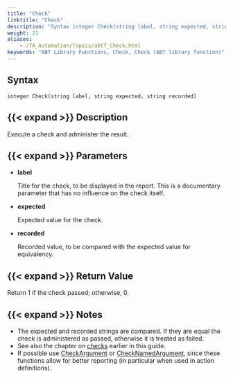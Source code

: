 ```yaml
--- 
title: "Check"
linktitle: "Check"
description: "Syntax integer Check(string label, string expected, string recorded) Description Execute a check and administer the result. Parameters label Title for the check, to be displayed in the report. This is ..."
weight: 21
aliases: 
    - /TA_Automation/Topics/abtf_Check.html
keywords: "ABT Library Functions, Check, Check (ABT library function)"
---
```


## Syntax

`integer Check(string label, string expected, string recorded)`

## {{< expand >}} Description

Execute a check and administer the result.

## {{< expand >}} Parameters

-   **label**

    Title for the check, to be displayed in the report. This is a documentary parameter that has no influence on the check itself.

-   **expected**

    Expected value for the check.

-   **recorded**

    Recorded value, to be compared with the expected value for equivalency.


## {{< expand >}} Return Value

Return 1 if the check passed; otherwise, 0.

## {{< expand >}} Notes

-   The expected and recorded strings are compared. If they are equal the check is administered as passed, otherwise it is treated as failed.
-   See also the chapter on [checks](/automation-guide/action-based-testing-language/the-test-language/working-with-checks/) earlier in this guide.
-   If possible use [CheckArgument](/automation-guide/action-based-testing-language/testarchitect-automation-classes/engine-class-methods/checkargument) or [CheckNamedArgument](/automation-guide/action-based-testing-language/testarchitect-automation-classes/engine-class-methods/checknamedargument), since these functions allow for better reporting \(in particular when used in action definitions\).




